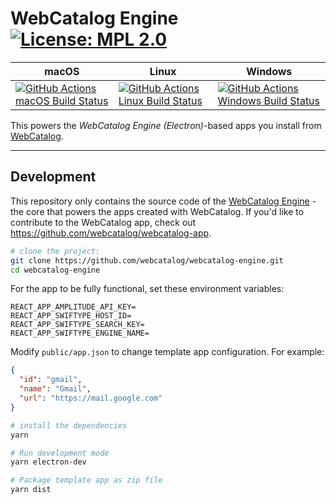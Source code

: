 # WebCatalog Engine [![License: MPL 2.0](https://img.shields.io/badge/License-MPL%202.0-brightgreen.svg)](LICENSE)

|macOS|Linux|Windows|
|---|---|---|
|[![GitHub Actions macOS Build Status](https://github.com/webcatalog/webcatalog-engine/workflows/macOS/badge.svg)](https://github.com/webcatalog/webcatalog-engine/actions?query=workflow%3AmacOS)|[![GitHub Actions Linux Build Status](https://github.com/webcatalog/webcatalog-engine/workflows/Linux/badge.svg)](https://github.com/webcatalog/webcatalog-engine/actions?query=workflow%3ALinux)|[![GitHub Actions Windows Build Status](https://github.com/webcatalog/webcatalog-engine/workflows/Windows/badge.svg)](https://github.com/webcatalog/webcatalog-engine/actions?query=workflow%3AWindows)|

This powers the *WebCatalog Engine (Electron)*-based apps you install from [WebCatalog](https://webcatalog.app).

---

## Development
This repository only contains the source code of the [WebCatalog Engine](https://help.webcatalog.app/article/23-what-is-webcatalog-engine) - the core that powers the apps created with WebCatalog. If you'd like to contribute to the WebCatalog app, check out <https://github.com/webcatalog/webcatalog-app>.

```bash
# clone the project:
git clone https://github.com/webcatalog/webcatalog-engine.git
cd webcatalog-engine
```

For the app to be fully functional, set these environment variables:
```
REACT_APP_AMPLITUDE_API_KEY=
REACT_APP_SWIFTYPE_HOST_ID=
REACT_APP_SWIFTYPE_SEARCH_KEY=
REACT_APP_SWIFTYPE_ENGINE_NAME=
```

Modify `public/app.json` to change template app configuration. For example:
```json
{
  "id": "gmail",
  "name": "Gmail",
  "url": "https://mail.google.com"
}
```

```bash
# install the dependencies
yarn

# Run development mode
yarn electron-dev

# Package template app as zip file
yarn dist
```